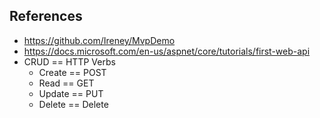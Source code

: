 ## References
* https://github.com/Ireney/MvpDemo
* https://docs.microsoft.com/en-us/aspnet/core/tutorials/first-web-api
* CRUD == HTTP Verbs
    + Create == POST
    + Read == GET
    + Update == PUT
    + Delete == Delete
